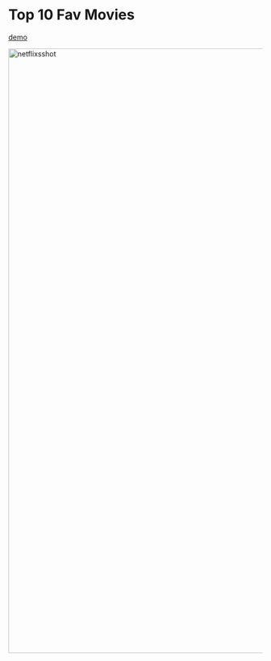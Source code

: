 # Top 10 Fav Movies

[demo](https://dokinqs.github.io/netflix-layout/netflix.html)

<img width="1200" alt="netflixsshot" src="https://user-images.githubusercontent.com/22225317/35609686-4cc033bc-062c-11e8-87d6-ef10bd8f52a0.png">
